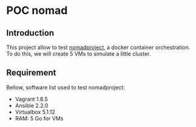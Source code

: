 # POC nomad

## Introduction

This project allow to test [nomadproject](https://www.nomadproject.io/), a docker container orchestration. To do this, we will create 5 VMs to simulate a little cluster.

## Requirement

Bellow, software list used to test nomadproject:

* Vagrant 1.8.5
* Ansible 2.2.0
* Virtualbox 5.1.12
* RAM: 5 Go for VMs



